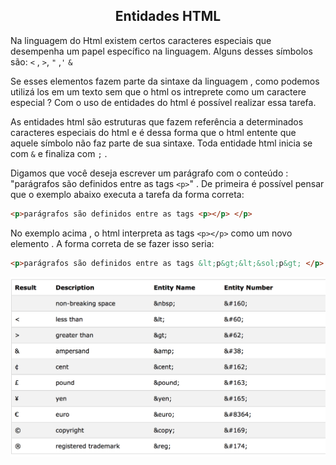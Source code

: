 <div align="center"><h2>Entidades HTML</h2></div>



Na linguagem do Html existem certos caracteres especiais que desempenha um papel específico na linguagem. Alguns desses símbolos são: `<` , `>`, `"`  ,`'` `&`  



Se esses elementos fazem parte da sintaxe da linguagem , como podemos utilizá los em um texto sem que o html os intreprete como um caractere especial ? Com o uso de entidades do html é possível realizar essa tarefa.



As entidades html são estruturas que fazem referência  a determinados caracteres especiais do html e é dessa forma que o html entente que aquele símbolo não faz parte de sua sintaxe. Toda entidade html inicia se com `&` e finaliza com `;` .



Digamos que você deseja escrever um parágrafo com o conteúdo : "parágrafos são definidos entre as tags `<p>`" . De primeira é possível pensar que o exemplo abaixo executa a tarefa da forma correta:



```html
<p>parágrafos são definidos entre as tags <p></p> </p>
```



No exemplo acima , o html interpreta as tags `<p></p>` como um novo elemento . A forma correta de se fazer isso seria:



```html
<p>parágrafos são definidos entre as tags &lt;p&gt;&lt;&sol;p&gt; </p>
```





<div align="center"><img src="./images/entidades-html.jpg" width="550px"></div>

